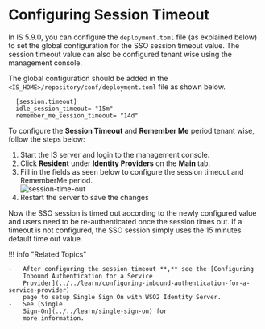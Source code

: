 # Configuring Session Timeout

In IS 5.9.0, you can configure the `deployment.toml` file (as explained below) to set the global configuration for the 
SSO session timeout value. The session timeout value can also be configured tenant wise using the management console.

The global configuration should be added in the `<IS_HOME>/repository/conf/deployment.toml` file as shown below.

```
  [session.timeout]
  idle_session_timeout= "15m"
  remember_me_session_timeout= "14d"
```

To configure the **Session Timeout** and **Remember Me** period tenant
wise, follow the steps below:

1.  Start the IS server and login to the management console.
2.  Click **Resident** under **Identity Providers** on the **Main** tab.
3.  Fill in the fields as seen below to configure the session timeout
    and RememberMe period.  
    ![session-time-out](../../assets/img/using-wso2-identity-server/session-time-out.png) 
4.  Restart the server to save the changes

Now the SSO session is timed out according to the newly configured value
and users need to be re-authenticated once the session times out. If a
timeout is not configured, the SSO session simply uses the 15 minutes
default time out value.

!!! info "Related Topics"

    -   After configuring the session timeout **,** see the [Configuring
        Inbound Authentication for a Service
        Provider](../../learn/configuring-inbound-authentication-for-a-service-provider)
        page to setup Single Sign On with WSO2 Identity Server.
    -   See [Single
        Sign-On](../../learn/single-sign-on) for
        more information.
